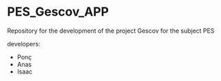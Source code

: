 # PES_Gescov_APP
Repository for the development of the project Gescov for the subject PES

developers:
- Ponç
- Anas
- Isaac